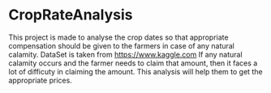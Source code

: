 # CropRateAnalysis
This project is made to analyse the crop dates so that appropriate compensation should be given to the farmers in case of any natural calamity.
DataSet is taken from https://www.kaggle.com
If any natural calamity occurs and the farmer needs to claim that amount, then it faces a lot of difficuty in claiming the amount. This analysis will help them to get the appropriate prices.
